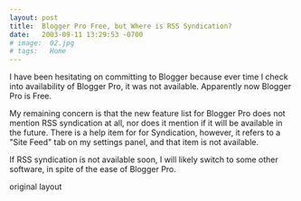 ```yaml
---
layout: post
title:  Blogger Pro Free, but Where is RSS Syndication?
date:   2003-09-11 13:29:53 -0700
# image:  02.jpg
# tags:   Home
---
```



I have been hesitating on committing to Blogger because ever time I check into availability of Blogger Pro, it was not available. Apparently now Blogger Pro is Free.

My remaining concern is that the new feature list for Blogger Pro does not mention RSS syndication at all, nor does it mention if it will be available in the future. There is a help item for for Syndication, however, it refers to a "Site Feed" tab on my settings panel, and that item is not available.

If RSS syndication is not available soon, I will likely switch to some other software, in spite of the ease of Blogger Pro.

original layout
